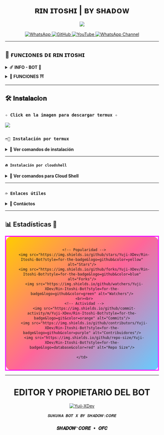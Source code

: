 <h1 align="center"> ʀɪɴ ɪᴛᴏsʜɪ | ʙʏ sʜᴀᴅᴏᴡ</h1>
<p align="center">
  <img src="https://files.catbox.moe/8mrxn1.jpg" width="300">
</p>

<p align="center">
  <!-- WhatsApp -->
  <a href="https://wa.me/51919199620">
    <img 
      title="WhatsApp" 
      src="https://img.shields.io/badge/WhatsApp-Shadow_Core-green?style=for-the-badge&logo=whatsapp">
  </a>

  <!-- GitHub -->
  <a href="https://github.com/Yuji-XDev">
    <img 
      title="GitHub" 
      src="https://img.shields.io/badge/GitHub-Shadow_Core-black?style=for-the-badge&logo=github">
  </a>

  <!-- YouTube -->
  <a href="https://youtube.com/@florencioacaro?si=GHARsWmASsGNu8Vz">
    <img 
      title="YouTube" 
      src="https://img.shields.io/badge/YouTube-Shadow_Core-red?style=for-the-badge&logo=youtube">
  </a>

  <!-- Canal de WhatsApp -->
  <a href="https://whatsapp.com/channel/0029VbAtbPA84OmJSLiHis2U">
    <img 
      title="WhatsApp Channel" 
      src="https://img.shields.io/badge/Canal-WhatsApp-blue?style=for-the-badge&logo=whatsapp">
  </a>
</p>

---

## 🧩 ғᴜɴᴄɪᴏɴᴇs ᴅᴇ ʀɪɴ ɪᴛᴏsʜɪ

<details>
 <summary><b> ☄️ INFO - BOT 👀</b></summary>

* Este proyecto **no está afiliado de ninguna manera** con `WhatsApp`, `Inc. WhatsApp` es una marca registrada de `WhatsApp LLC`, y este bot es un **desarrollo independiente** que **no tiene ninguna relación oficial con la compañía**.
</details>

<details>
 <summary><b> 🎄 FUNCIONES ⛩️</b></summary>

> ᴮᵒᵗ ᵉⁿ ᵈᵉˢᵃʳʳᵒˡˡᵒ ˢⁱ ᵖʳᵉˢᵉⁿᵗᵃ ᵃˡᵍᵘⁿᵃ ᶠᵃˡˡᵃ ʳᵉᵖᵒʳᵗᵃʳ ᵃˡ ᶜʳᵉᵃᵈᵒʳ ᵖᵃʳᵃ ᵈᵃʳˡᵉ ᵘⁿᵃ ˢᵒˡᵘᶜⁱᵒⁿ ᵒᵖᵗⁱᵐᵃ

- 👥 Interacción con voz y texto
- 🛡️ Configuración de grupo
- 🎉 antilink, antilink2, etc
- 🎀 Bienvenida personalizada
- 🎮 Juegos, tictactoe, mate, etc
- 🤖 Chatbot (simsimi)
- 🤖 Chatbot (autoresponder)
- 🎨 Crear sticker de image/video/gif/url
- 🎄 SubBot (Jadibot)
- 🔎 Buscador Google
- 🧙 Juego RPG
- 🖼️ Personalizar imagen del menú
- 🎵 Descarga de música y video De YT
- 🔧 Otros

</details>

---

## 🛠️ 𝐈𝐧𝐬𝐭𝐚𝐥𝐚𝐜𝐢o𝐧

### **`✧ Click en la imagen para descargar termux ✧`**
<a
href="https://www.mediafire.com/file/llugt4zgj7g3n3u/com.termux_1020.apk/file"><img src="https://qu.ax/finc.jpg" height="125px"></a> 

### **`➮📱 Instalación por termux`**

<details>
 <summary><b> 🔰 Ver comandos de instalación </b></summary>

### **🎄🚀 Instalación Rápida 🌛**

```bash
termux-setup-storage
```

```bash
git clone https://github.com/Yuji-XDev/Rin-Itoshi-Bot && cd Rin-Itoshi-Bot
```

```bash
npm install
```

```bash
npm start
```

> Si aparece (Y/I/N/O/D/Z) [default=N] ? use la letra "y" + "ENTER" para continuar con la instalación
![line](https://github.com/Yuji-XDev/Yuji-XDev/blob/main/shadow'core/line.gif)
### **😼 Activar en caso de detenerse en termux**

> Si después de instalar el bot en Termux se detiene (pantalla en blanco, pérdida de conexión a Internet, reinicio del dispositivo), sigue estos pasos:

❒ Abre Termux y navega al directorio del bot:
   
```bash
cd Rin-Itoshi-Bot
```

❒ Inicia el bot nuevamente:
  
```bash
npm start
```
![line](https://github.com/Yuji-XDev/Yuji-XDev/blob/main/shadow'core/line.gif)

#### **🔥 Obtener otro codigo qr en termux ⚡**

Si después de instalar el bot en Termux y iniciar la session del bot (el numero se va a soporte, se cierra la conexión o demorastes al conectar), sigue estos pasos:

1. Abre Termux y navega al directorio del bot:

```bash
cd Rin-Itoshi-Bot
```

2. Elimina la carpeta MiniSession:

```bash
rm -rf Sessions
```

3. Inicia el bot nuevamente:

```bash
npm start
```
![line](https://github.com/Yuji-XDev/Yuji-XDev/blob/main/shadow'core/line.gif)    
### **🎄 Volverte owner del Bot 🎊**

> Si después de instalar el bot en Termux y iniciar la session del bot (deseas poner tu número es la lista de owner pon este comando:

```bash
cd Rin-Itoshi-Bot && nano config.js
```

</details>

---

#### **`🔥 Instalación por cloudshell`**

<details>
 <summary><b> 🍁 Ver comandos para Cloud Shell</b></summary>

[`☄️ Instalar Cloud Shell Clic Aqui`](https://www.mediafire.com/file/bp2l6cci2p30hjv/Cloud+Shell_1.apk/file)

```bash
apt update && apt upgrade
```

```bash
git clone https://github.com/Yuji-XDev/Rin-Itoshi-Bot && cd Rin-Itoshi-Bot
```

```bash
yarn install && npm install
```

```bash
npm start
```

💥 ¡Bot listo para usarse! 🥷
</details>

---

### **`➮ Enlaces útiles`**

<details>
<summary><b> 💎 Contáctos</b></summary>

* WhatsApp: [`Aquí`](https:/Wa.me/51919199620)
* Correo: [`Aquí`](blackoficial2025@gmail.com)

</details>

---

## 📊 Estadísticas 🌱

<p align="center">

<table>
  <tr>
    <td align="center" style="border: 3px solid #ff00ff; border-radius: 20px; padding: 20px; background: linear-gradient(135deg, #ffcc00, #ff6699, #66ccff);">
      
      <!-- Popularidad -->
      <img src="https://img.shields.io/github/stars/Yuji-XDev/Rin-Itoshi-Bot?style=for-the-badge&logo=github&color=yellow" alt="Stars"/>
      <img src="https://img.shields.io/github/forks/Yuji-XDev/Rin-Itoshi-Bot?style=for-the-badge&logo=github&color=blue" alt="Forks"/>
      <img src="https://img.shields.io/github/watchers/Yuji-XDev/Rin-Itoshi-Bot?style=for-the-badge&logo=github&color=green" alt="Watchers"/>
      <br><br>
      <!-- Actividad -->
      <img src="https://img.shields.io/github/commit-activity/m/Yuji-XDev/Rin-Itoshi-Bot?style=for-the-badge&logo=git&color=orange" alt="Commits"/>
      <img src="https://img.shields.io/github/contributors/Yuji-XDev/Rin-Itoshi-Bot?style=for-the-badge&logo=github&color=purple" alt="Contribuidores"/>
      <img src="https://img.shields.io/github/repo-size/Yuji-XDev/Rin-Itoshi-Bot?style=for-the-badge&logo=database&color=red" alt="Repo Size"/>
    
    </td>
  </tr>
</table>

</p>

---

<div align="center">
  <h1 align="center">EDITOR Y PROPIETARIO DEL BOT</h1>

<a href="https://github.com/Yuji-XDev"><img src="https://github.com/Yuji-XDev.png" width="300" height="300" alt="Yuji-XDev"/></a>

`𝑺𝑼𝑲𝑼𝑵𝑨 𝑩𝑶𝑻 𝑿 𝑩𝒀 𝑺𝑯𝑨𝑫𝑶𝑾:𝑪𝑶𝑹𝑬`
  ### `𝑺𝑯𝑨𝑫𝑶𝑾'𝑪𝑶𝑹𝑬 • 𝑶𝑭𝑪`